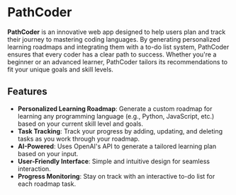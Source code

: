 # PathCoder

**PathCoder** is an innovative web app designed to help users plan and track their journey to mastering coding languages. By generating personalized learning roadmaps and integrating them with a to-do list system, PathCoder ensures that every coder has a clear path to success. Whether you're a beginner or an advanced learner, PathCoder tailors its recommendations to fit your unique goals and skill levels.

## Features

- **Personalized Learning Roadmap**: Generate a custom roadmap for learning any programming language (e.g., Python, JavaScript, etc.) based on your current skill level and goals.
- **Task Tracking**: Track your progress by adding, updating, and deleting tasks as you work through your roadmap.
- **AI-Powered**: Uses OpenAI's API to generate a tailored learning plan based on your input.
- **User-Friendly Interface**: Simple and intuitive design for seamless interaction.
- **Progress Monitoring**: Stay on track with an interactive to-do list for each roadmap task.